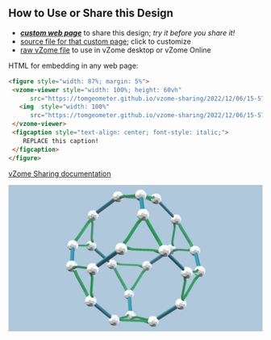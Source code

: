 
## How to Use or Share this Design

 - [***custom web page***][post] to share this design; *try it before you share it!*
 - [source file for that custom page][source]; click to customize
 - [raw vZome file][raw] to use in vZome desktop or vZome Online
 
 HTML for embedding in any web page:
 ```html
<figure style="width: 87%; margin: 5%">
  <vzome-viewer style="width: 100%; height: 60vh"
       src="https://tomgeometer.github.io/vzome-sharing/2022/12/06/15-57-30-TruncCube/TruncCube.vZome" >
    <img  style="width: 100%"
       src="https://tomgeometer.github.io/vzome-sharing/2022/12/06/15-57-30-TruncCube/TruncCube.png" >
  </vzome-viewer>
  <figcaption style="text-align: center; font-style: italic;">
     REPLACE this caption!
  </figcaption>
</figure>
 ```

[vZome Sharing documentation](https://vzome.github.io/vzome/sharing.html#how-it-works)

![Image](<TruncCube.png>)


[post]: <https://tomgeometer.github.io/vzome-sharing/2022/12/06/TruncCube-15-57-30.html>
[source]: <https://github.com/tomgeometer/vzome-sharing/edit/main/_posts/2022-12-06-TruncCube-15-57-30.md>
[raw]: <https://raw.githubusercontent.com/tomgeometer/vzome-sharing/main/2022/12/06/15-57-30-TruncCube/TruncCube.vZome>